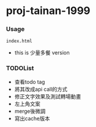 # proj-tainan-1999

### Usage

```
index.html
```

- this is 少量多餐 version

### TODOList
- 查看todo tag
- 將其改成api call的方式
- 修正文字效果及測試轉場動畫
- 左上角文案
- merge後微調
- 寫出cache版本
